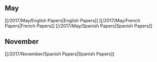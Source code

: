 
## May
[[/2017/May/English Papers|English Papers]]
[[/2017/May/French Papers|French Papers]]
[[/2017/May/Spanish Papers|Spanish Papers]]

## November
[[/2017/November/Spanish Papers|Spanish Papers]]
